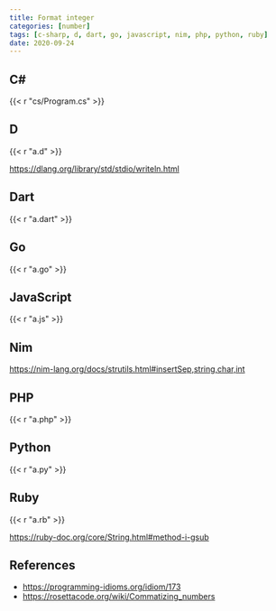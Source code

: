 ```yaml
---
title: Format integer
categories: [number]
tags: [c-sharp, d, dart, go, javascript, nim, php, python, ruby]
date: 2020-09-24
---
```


## C#

{{< r "cs/Program.cs" >}}

## D

{{< r "a.d" >}}

<https://dlang.org/library/std/stdio/writeln.html>

## Dart

{{< r "a.dart" >}}

## Go

{{< r "a.go" >}}

## JavaScript

{{< r "a.js" >}}

## Nim

<https://nim-lang.org/docs/strutils.html#insertSep,string,char,int>

## PHP

{{< r "a.php" >}}

## Python

{{< r "a.py" >}}

## Ruby

{{< r "a.rb" >}}

<https://ruby-doc.org/core/String.html#method-i-gsub>

## References

- <https://programming-idioms.org/idiom/173>
- <https://rosettacode.org/wiki/Commatizing_numbers>
